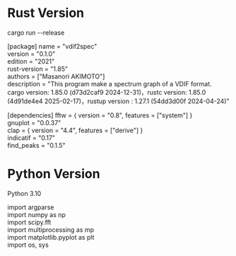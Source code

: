 # Rust Version
cargo run --release

[package]
name = "vdif2spec"  
version = "0.1.0"  
edition = "2021"  
rust-version = "1.85"  
authors = ["Masanori AKIMOTO"]  
description = "This program make a spectrum graph of a VDIF format. cargo version: 1.85.0 (d73d2caf9 2024-12-31)，rustc version: 1.85.0 (4d91de4e4 2025-02-17)，rustup version : 1.27.1 (54dd3d00f 2024-04-24)"  


[dependencies]
fftw = { version = "0.8", features = ["system"] }  
gnuplot = "0.0.37"  
clap = { version = "4.4", features = ["derive"] }  
indicatif = "0.17"  
find_peaks = "0.1.5"  

# Python Version
Python 3.10  

import argparse  
import numpy as np  
import scipy.fft  
import multiprocessing as mp  
import matplotlib.pyplot as plt  
import os, sys   
